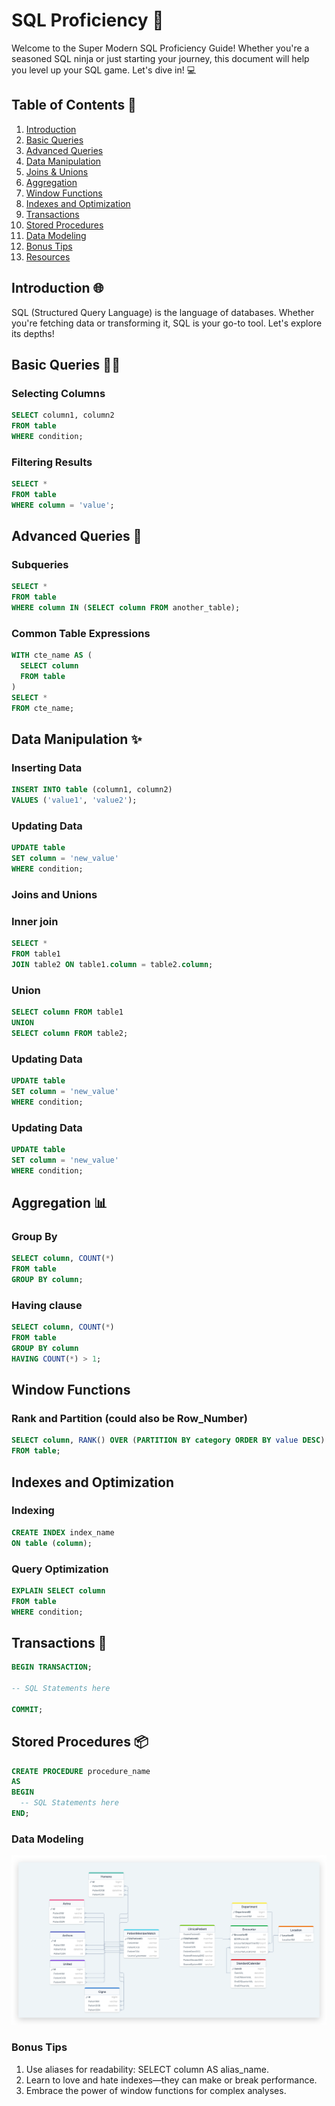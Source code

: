 # SQL Proficiency 🚀

Welcome to the Super Modern SQL Proficiency Guide! Whether you're a seasoned SQL ninja or just starting your journey, this document will help you level up your SQL game. Let's dive in! 💻

## Table of Contents 📑

1. [Introduction](#introduction)
2. [Basic Queries](#basic-queries)
3. [Advanced Queries](#advanced-queries)
4. [Data Manipulation](#data-manipulation)
5. [Joins & Unions](#joins-and-unions)
6. [Aggregation](#aggregation)
7. [Window Functions](#window-functions)
8. [Indexes and Optimization](#indexes-and-optimization)
9. [Transactions](#transactions)
10. [Stored Procedures](#stored-procedures)
11. [Data Modeling](#data-modeling)
12. [Bonus Tips](#bonus-tips)
13. [Resources](#resources)

## Introduction 🌐

SQL (Structured Query Language) is the language of databases. Whether you're fetching data or transforming it, SQL is your go-to tool. Let's explore its depths!

## Basic Queries 🕵️‍♂️

### Selecting Columns

```sql
SELECT column1, column2
FROM table
WHERE condition;
```

### Filtering Results

```sql
SELECT *
FROM table
WHERE column = 'value';
```
## Advanced Queries 🚀

### Subqueries

```sql
SELECT *
FROM table
WHERE column IN (SELECT column FROM another_table);
```

### Common Table Expressions

```sql
WITH cte_name AS (
  SELECT column
  FROM table
)
SELECT *
FROM cte_name;
```


## Data Manipulation ✨

### Inserting Data
```sql
INSERT INTO table (column1, column2)
VALUES ('value1', 'value2');
```

### Updating Data
```sql
UPDATE table
SET column = 'new_value'
WHERE condition;
```

### Joins and Unions

### Inner join
```sql
SELECT *
FROM table1
JOIN table2 ON table1.column = table2.column;
```
### Union
```sql
SELECT column FROM table1
UNION
SELECT column FROM table2;
```

### Updating Data
```sql
UPDATE table
SET column = 'new_value'
WHERE condition;
```
### Updating Data
```sql
UPDATE table
SET column = 'new_value'
WHERE condition;
```

## Aggregation 📊
### Group By
```sql
SELECT column, COUNT(*)
FROM table
GROUP BY column;

```
### Having clause
```sql
SELECT column, COUNT(*)
FROM table
GROUP BY column
HAVING COUNT(*) > 1;
```

## Window Functions

### Rank and Partition (could also be Row_Number)
```sql
SELECT column, RANK() OVER (PARTITION BY category ORDER BY value DESC) AS ranking
FROM table;
```

## Indexes and Optimization

### Indexing
```sql
CREATE INDEX index_name
ON table (column);
```

### Query Optimization
```sql
EXPLAIN SELECT column
FROM table
WHERE condition;
```

## Transactions 🔄

```sql
BEGIN TRANSACTION;

-- SQL Statements here

COMMIT;

```

## Stored Procedures 📦

```sql
CREATE PROCEDURE procedure_name
AS
BEGIN
  -- SQL Statements here
END;

```

### Data Modeling

![Alt text](image.png)

### Bonus Tips
1. Use aliases for readability: SELECT column AS alias_name.
2. Learn to love and hate indexes—they can make or break performance.
3. Embrace the power of window functions for complex analyses.


